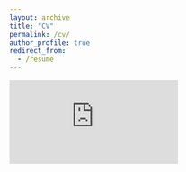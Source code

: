 ```yaml
---
layout: archive
title: "CV"
permalink: /cv/
author_profile: true
redirect_from:
  - /resume
---
```


<embed src="https://sydney-white.github.io/web/files/Sydney-White-CV.pdf" type='application/pdf'> 

